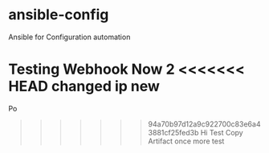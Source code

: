 # ansible-config
Ansible for Configuration automation

Testing Webhook
Now
2
<<<<<<< HEAD
changed ip
new
=======
Po
>>>>>>> 94a70b97d12a9c922700c83e6a43881cf25fed3b
Hi
Test Copy Artifact once more
test
